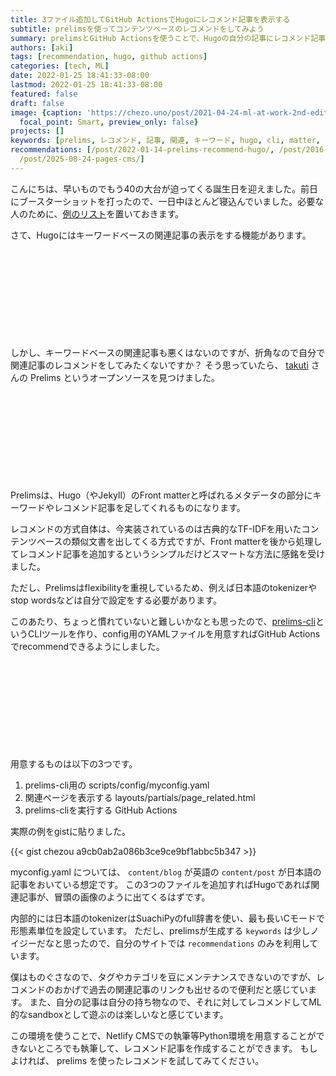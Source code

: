 ```yaml
---
title: 3ファイル追加してGitHub ActionsでHugoにレコメンド記事を表示する
subtitle: prelimsを使ってコンテンツベースのレコメンドをしてみよう
summary: prelimsとGitHub Actionsを使うことで、Hugoの自分の記事にレコメンド記事を表示できるようになります
authors: [aki]
tags: [recommendation, hugo, github actions]
categories: [tech, ML]
date: 2022-01-25 18:41:33-08:00
lastmod: 2022-01-25 18:41:33-08:00
featured: false
draft: false
image: {caption: 'https://chezo.uno/post/2021-04-24-ml-at-work-2nd-edition/ へのレコメンドの例',
  focal_point: Smart, preview_only: false}
projects: []
keywords: [prelims, レコメンド, 記事, 関連, キーワード, hugo, cli, matter, content, 自分]
recommendations: [/post/2022-01-14-prelims-recommend-hugo/, /post/2016-07-26-xia-zhen-tusheng-ri-spark-plus-python-plus-data-scienceji-ri-wokai-cui-simasita-and-ibiswoshao-jie-simasita-number-summerds/,
  /post/2025-08-24-pages-cms/]
---
```


こんにちは、早いものでもう40の大台が迫ってくる誕生日を迎えました。前日にブースターショットを打ったので、一日中ほとんど寝込んでいました。必要な人のために、[例のリスト](https://www.amazon.jp/hz/wishlist/ls/FH3MHL6LTE02?ref_=wl_share)を置いておきます。

さて、Hugoにはキーワードベースの関連記事の表示をする機能があります。

<div class="iframely-embed"><div class="iframely-responsive" style="height: 140px; padding-bottom: 0;"><a href="https://gohugo.io/content-management/related/" data-iframely-url="//iframely.net/q1grvUY?card=small"></a></div></div><script async src="//iframely.net/embed.js" charset="utf-8"></script>

しかし、キーワードベースの関連記事も悪くはないのですが、折角なので自分で関連記事のレコメンドをしてみたくないですか？
そう思っていたら、 [takuti](https://twitter.com/takuti) さんの Prelims というオープンソースを見つけました。

<div class="iframely-embed"><div class="iframely-responsive" style="height: 140px; padding-bottom: 0;"><a href="https://github.com/takuti/prelims" data-iframely-url="//iframely.net/omDBVa8?card=small"></a></div></div><script async src="//iframely.net/embed.js" charset="utf-8"></script>

Prelimsは、Hugo（やJekyll）のFront matterと呼ばれるメタデータの部分にキーワードやレコメンド記事を足してくれるものになります。

レコメンドの方式自体は、今実装されているのは古典的なTF-IDFを用いたコンテンツベースの類似文書を出してくる方式ですが、Front matterを後から処理してレコメンド記事を追加するというシンプルだけどスマートな方法に感銘を受けました。

ただし、Prelimsはflexibilityを重視しているため、例えば日本語のtokenizerやstop wordsなどは自分で設定をする必要があります。

このあたり、ちょっと慣れていないと難しいかなとも思ったので、[prelims-cli](https://github.com/chezou/prelims-cli)というCLIツールを作り、config用のYAMLファイルを用意すればGitHub Actionsでrecommendできるようにしました。

<div class="iframely-embed"><div class="iframely-responsive" style="height: 140px; padding-bottom: 0;"><a href="https://github.com/chezou/prelims-cli" data-iframely-url="//iframely.net/m9C9uKt?card=small"></a></div></div><script async src="//iframely.net/embed.js" charset="utf-8"></script>

用意するものは以下の3つです。

1. prelims-cli用の scripts/config/myconfig.yaml
2. 関連ページを表示する layouts/partials/page_related.html
3. prelims-cliを実行する GitHub Actions

実際の例をgistに貼りました。

{{< gist chezou a9cb0ab2a086b3ce9ce9bf1abbc5b347 >}}

myconfig.yaml については、 `content/blog` が英語の `content/post` が日本語の記事をおいている想定です。
この3つのファイルを追加すればHugoであれば関連記事が、冒頭の画像のように出てくるはずです。

内部的には日本語のtokenizerはSuachiPyのfull辞書を使い、最も長いCモードで形態素単位を設定しています。
ただし、prelimsが生成する `keywords` は少しノイジーだなと思ったので、自分のサイトでは `recommendations` のみを利用しています。

僕はものぐさなので、タグやカテゴリを豆にメンテナンスできないのですが、レコメンドのおかげで過去の関連記事のリンクも出せるので便利だと感じています。
また、自分の記事は自分の持ち物なので、それに対してレコメンドしてML的なsandboxとして遊ぶのは楽しいなと感じています。

この環境を使うことで、Netlify CMSでの執筆等Python環境を用意することができないところでも執筆して、レコメンド記事を作成することができます。
もしよければ、 prelims を使ったレコメンドを試してみてください。
